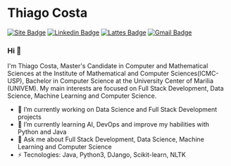 # Thiago Costa
[![Site Badge](https://img.shields.io/badge/Site-Thiago%20Costa-blue?style=flat-square&logo=Lattes&logoColor=white&link=https://thiagogcosta.github.io/)](https://thiagogcosta.github.io/)
[![Linkedin Badge](https://img.shields.io/badge/thiagogcosta-blue?style=flat-square&logo=Linkedin&logoColor=white&link=https://www.linkedin.com/in/thiago-gcosta/)](https://www.linkedin.com/in/thiago-gcosta/)
[![Lattes Badge](https://img.shields.io/badge/Lattes-Thiago%20Costa-blue?style=flat-square&logo=Lattes&logoColor=white&link=http://lattes.cnpq.br/7784632546993887)](http://lattes.cnpq.br/7784632546993887)
[![Gmail Badge](https://img.shields.io/badge/-thiago.gcosta13@gmail.com-c14438?style=flat-square&logo=Gmail&logoColor=white&link=mailto:thiago.gcosta13@gmail.com)](mailto:thiago.gcosta13@gmail.com)
### Hi 👋
I'm Thiago Costa, Master's Candidate in Computer and Mathematical Sciences at the Institute of Mathematical and Computer Sciences(ICMC-USP), Bachelor in Computer Science at the University Center of Marilia (UNIVEM). My main interests are focused on Full Stack Development, Data Science, Machine Learning and Computer Science.
- 🔭 I’m currently working on Data Science and Full Stack Development projects
- 🌱 I’m currently learning AI, DevOps and improve my habilities with Python and Java
- 💬 Ask me about Full Stack Development, Data Science, Machine Learning and Computer Science
- ⚡ Tecnologies: Java, Python3, DJango, Scikit-learn, NLTK
